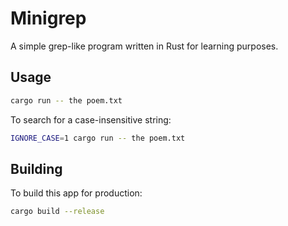 # Minigrep

A simple grep-like program written in Rust for learning purposes.

## Usage

```bash
cargo run -- the poem.txt
```

To search for a case-insensitive string:

```bash
IGNORE_CASE=1 cargo run -- the poem.txt
```

## Building

To build this app for production:

```bash
cargo build --release
```
